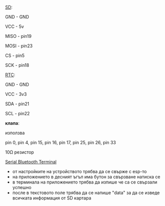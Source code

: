 [SD](https://github.com/nhatuan84/esp32-micro-sdcard):
 
  GND - GND
  
  VCC - 5v
  
  MISO - pin19
  
  MOSI - pin23
  
  CS - pin5
  
  SCK - pin18


[RTC](https://www.arduinolibraries.info/libraries/rt-clib):

GND - GND

VCC - 3v3

SDA - pin21

SCL - pin22

**клапа**:

използва 

pin 0, pin 4, pin 15, pin 16, pin 17, pin 25, pin 26, pin 33

10Ω резистор

[Serial Bluetooth Terminal](https://play.google.com/store/apps/details?id=de.kai_morich.serial_bluetooth_terminal&hl=en&gl=US)
- от настройките на устройството трябва да се свърже с esp-то
- на приложението в десният ъгъл има бутон за свързване натиска се
- в терминала на приложението трябва да изпише че са се свързали успешно
- после в текстовото поле трябва да се напише "data" за да се изведе всичката информация от SD картара
